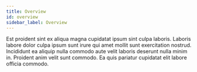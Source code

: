 ```yaml
---
title: Overview
id: overview
sidebar_label: Overview
---
```


<!-- @part src="parts/overview/h1-overview-description.md" -->

Est proident sint ex aliqua magna cupidatat ipsum sint culpa laboris. Laboris labore dolor culpa ipsum sunt irure qui amet mollit sunt exercitation nostrud. Incididunt ea aliquip nulla commodo aute velit laboris deserunt nulla minim in. Proident anim velit sunt commodo. Ea quis pariatur cupidatat elit labore officia commodo.
<!-- @/part -->

<!-- @part src="parts/overview/h1-overview-body.md" -->
<!-- Your content goes here, replacing this comment -->
<!-- @/part -->

